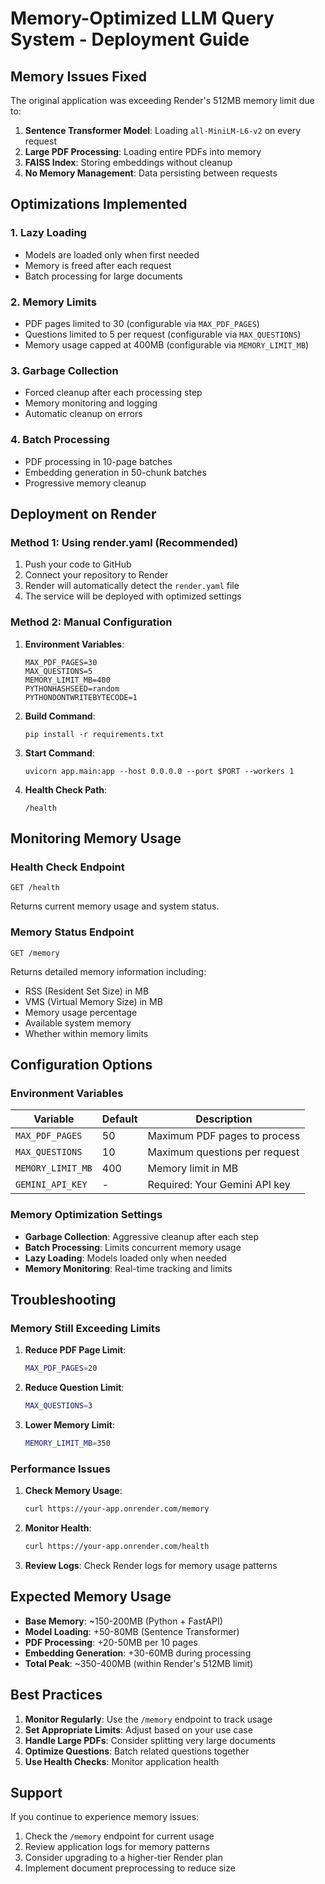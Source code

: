 # Memory-Optimized LLM Query System - Deployment Guide

## Memory Issues Fixed

The original application was exceeding Render's 512MB memory limit due to:

1. **Sentence Transformer Model**: Loading `all-MiniLM-L6-v2` on every request
2. **Large PDF Processing**: Loading entire PDFs into memory
3. **FAISS Index**: Storing embeddings without cleanup
4. **No Memory Management**: Data persisting between requests

## Optimizations Implemented

### 1. Lazy Loading

- Models are loaded only when first needed
- Memory is freed after each request
- Batch processing for large documents

### 2. Memory Limits

- PDF pages limited to 30 (configurable via `MAX_PDF_PAGES`)
- Questions limited to 5 per request (configurable via `MAX_QUESTIONS`)
- Memory usage capped at 400MB (configurable via `MEMORY_LIMIT_MB`)

### 3. Garbage Collection

- Forced cleanup after each processing step
- Memory monitoring and logging
- Automatic cleanup on errors

### 4. Batch Processing

- PDF processing in 10-page batches
- Embedding generation in 50-chunk batches
- Progressive memory cleanup

## Deployment on Render

### Method 1: Using render.yaml (Recommended)

1. Push your code to GitHub
2. Connect your repository to Render
3. Render will automatically detect the `render.yaml` file
4. The service will be deployed with optimized settings

### Method 2: Manual Configuration

1. **Environment Variables**:

   ```
   MAX_PDF_PAGES=30
   MAX_QUESTIONS=5
   MEMORY_LIMIT_MB=400
   PYTHONHASHSEED=random
   PYTHONDONTWRITEBYTECODE=1
   ```

2. **Build Command**:

   ```
   pip install -r requirements.txt
   ```

3. **Start Command**:

   ```
   uvicorn app.main:app --host 0.0.0.0 --port $PORT --workers 1
   ```

4. **Health Check Path**:
   ```
   /health
   ```

## Monitoring Memory Usage

### Health Check Endpoint

```
GET /health
```

Returns current memory usage and system status.

### Memory Status Endpoint

```
GET /memory
```

Returns detailed memory information including:

- RSS (Resident Set Size) in MB
- VMS (Virtual Memory Size) in MB
- Memory usage percentage
- Available system memory
- Whether within memory limits

## Configuration Options

### Environment Variables

| Variable          | Default | Description                   |
| ----------------- | ------- | ----------------------------- |
| `MAX_PDF_PAGES`   | 50      | Maximum PDF pages to process  |
| `MAX_QUESTIONS`   | 10      | Maximum questions per request |
| `MEMORY_LIMIT_MB` | 400     | Memory limit in MB            |
| `GEMINI_API_KEY`  | -       | Required: Your Gemini API key |

### Memory Optimization Settings

- **Garbage Collection**: Aggressive cleanup after each step
- **Batch Processing**: Limits concurrent memory usage
- **Lazy Loading**: Models loaded only when needed
- **Memory Monitoring**: Real-time tracking and limits

## Troubleshooting

### Memory Still Exceeding Limits

1. **Reduce PDF Page Limit**:

   ```bash
   MAX_PDF_PAGES=20
   ```

2. **Reduce Question Limit**:

   ```bash
   MAX_QUESTIONS=3
   ```

3. **Lower Memory Limit**:
   ```bash
   MEMORY_LIMIT_MB=350
   ```

### Performance Issues

1. **Check Memory Usage**:

   ```bash
   curl https://your-app.onrender.com/memory
   ```

2. **Monitor Health**:

   ```bash
   curl https://your-app.onrender.com/health
   ```

3. **Review Logs**: Check Render logs for memory usage patterns

## Expected Memory Usage

- **Base Memory**: ~150-200MB (Python + FastAPI)
- **Model Loading**: +50-80MB (Sentence Transformer)
- **PDF Processing**: +20-50MB per 10 pages
- **Embedding Generation**: +30-60MB during processing
- **Total Peak**: ~350-400MB (within Render's 512MB limit)

## Best Practices

1. **Monitor Regularly**: Use the `/memory` endpoint to track usage
2. **Set Appropriate Limits**: Adjust based on your use case
3. **Handle Large PDFs**: Consider splitting very large documents
4. **Optimize Questions**: Batch related questions together
5. **Use Health Checks**: Monitor application health

## Support

If you continue to experience memory issues:

1. Check the `/memory` endpoint for current usage
2. Review application logs for memory patterns
3. Consider upgrading to a higher-tier Render plan
4. Implement document preprocessing to reduce size
